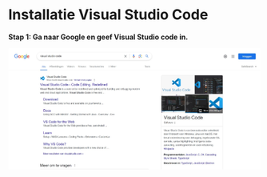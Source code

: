 # Installatie Visual Studio Code

**Stap 1: Ga naar Google en geef Visual Studio code in.**

![Tux, the Linux mascot](/images/VSCode_1.png)
